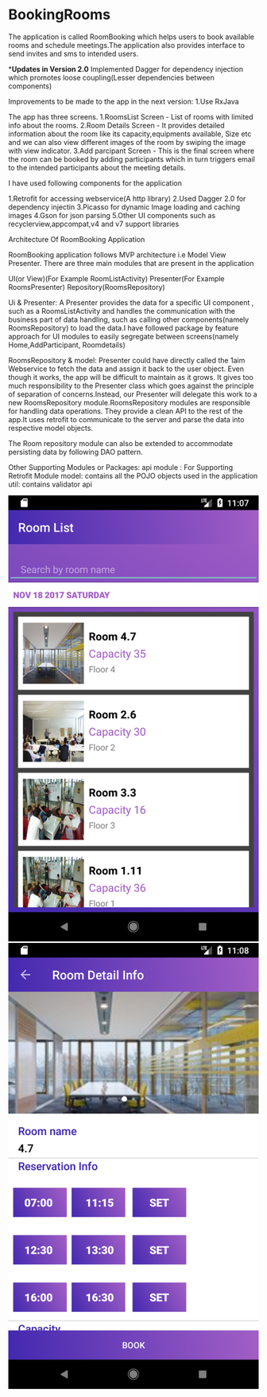 # BookingRooms

The application is called RoomBooking which helps users to book available rooms and schedule meetings.The application also provides
interface to send invites and sms to intended users.

***Updates in Version 2.0**
   Implemented Dagger for dependency injection which promotes loose coupling(Lesser dependencies between components)

Improvements to be made to the app in the next version:
1.Use RxJava

The app has three screens.
1.RoomsList Screen - List of rooms with limited info about the rooms.
2.Room Details Screen - It provides detailed information about the room like its capacity,equipments available,
Size etc and we can also view different images of the room by swiping the image with view indicator.
3.Add parcipant Screen - This is the final screen where the room can be booked by adding participants which in turn triggers
email to the intended participants about the meeting details.


I have used following components for the application

1.Retrofit for accessing webservice(A http library)
2.Used Dagger 2.0 for dependency injectin
3.Picasso for dynamic Image loading and caching images
4.Gson for json parsing
5.Other UI components such as recyclerview,appcompat,v4 and v7 support libraries


Architecture Of RoomBooking Application

RoomBooking application follows MVP architecture i.e Model View Presenter.
There are three main modules that are present in the application

UI(or View)(For Example RoomListActivity)
Presenter(For Example RoomsPresenter)
Repository(RoomsRepository)

Ui & Presenter:
A Presenter provides the data for a specific UI component , such as a RoomsListActivity and handles the
communication with the business part of data handling, such as calling other components(namely RoomsRepository) to load the
data.I have followed package by feature approach for UI modules to easily segregate between screens(namely Home,AddParticipant,
Roomdetails)

RoomsRepository & model:
Presenter could have  directly called the 1aim Webservice to fetch the data and assign it back to the user object.
Even though it works, the  app will be difficult to maintain as it grows. It gives too much responsibility
to the Presenter class which goes against the principle of separation of concerns.Instead, our Presenter
will delegate this work to a new RoomsRepository module.RoomsRepository modules are responsible
for handling data operations. They provide a clean API to the rest of the app.It uses
retrofit to communicate to the server and parse the data into respective model objects.

The Room repository module can also  be extended to accommodate persisting data by following DAO pattern.

Other Supporting Modules or Packages:
api module : For Supporting Retrofit Module
model: contains all the POJO objects used in the application
util: contains validator api

![alt text](https://github.com/raghu08/BookingRooms/blob/master/RoomsList.png)
![alt text](https://github.com/raghu08/BookingRooms/blob/master/RoomDetail.png)